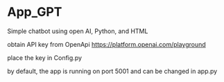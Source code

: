 # App_GPT

Simple chatbot using open AI, Python, and HTML

obtain API key from OpenApi https://platform.openai.com/playground

place the key in Config.py

by default, the app is running on port 5001 and can be changed in app.py







